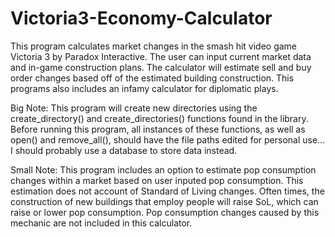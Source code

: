 # Victoria3-Economy-Calculator

This program calculates market changes in the smash hit video game Victoria 3 by Paradox Interactive. The user can input current market data and in-game construction plans. The calculator will estimate sell and buy order changes based off of the estimated building construction. This programs also includes an infamy calculator for diplomatic plays.

Big Note: This program will create new directories using the create_directory() and create_directories() functions found in the <filesystem> library. Before running this program, all instances of these functions, as well as open() and remove_all(), should have the file paths edited for personal use... I should probably use a database to store data instead.

Small Note: This program includes an option to estimate pop consumption changes within a market based on user inputed pop consumption. This estimation does not account of Standard of Living changes. Often times, the construction of new buildings that employ people will raise SoL, which can raise or lower pop consumption. Pop consumption changes caused by this mechanic are not included in this calculator.
